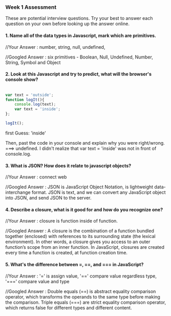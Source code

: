 ### Week 1 Assessment

These are potential interview questions. Try your best to answer each question on your own before looking up the answer online.

#### 1. Name all of the data types in Javascript, mark which are primitives. 

  //Your Answer : number, string, null, undefined, 
  
  
  //Googled Answer : six primitives - Boolean, Null, Undefined, Number, String, Symbol
                    and Object


#### 2. Look at this Javascript and try to predict, what will the browser's console show? 

``` javascript

var text = 'outside';
function logIt(){
    console.log(text);
    var text = 'inside';
};

logIt();

```

first Guess: 'inside'


Then, past the code in your console and explain why you were right/wrong. 
 ===> undefined. I didn't realize that var text = 'inside' was not in front of console.log.

#### 3. What is JSON? How does it relate to javascript objects?

  //Your Answer : connect web
  
  
  //Googled Answer : JSON is JavaScript Object Notation, is lightweight data-interchange format. JSON is text, and we can convert any JavaScript object into JSON, and send JSON to the server.


#### 4. Describe a closure, what is it good for and how do you recognize one?

  //Your Answer : closure is function inside of function.
  
  
  //Googled Answer : A closure is the combination of a function bundled together (enclosed) with references to its surrounding state (the lexical environment). In other words, a closure gives you access to an outer function’s scope from an inner function. In JavaScript, closures are created every time a function is created, at function creation time.
  

#### 5. What's the difference between =, ==, and === in JavaScript?

  //Your Answer : '=' is assign value, '==' compare value regardless type, '===' compare value and type
  
  
  //Googled Answer : Double equals (==) is abstract equality comparison operator, which transforms the operands to the same type before making the comparison. Triple equals (===) are strict equality comparison operator, which returns false for different types and different content.
